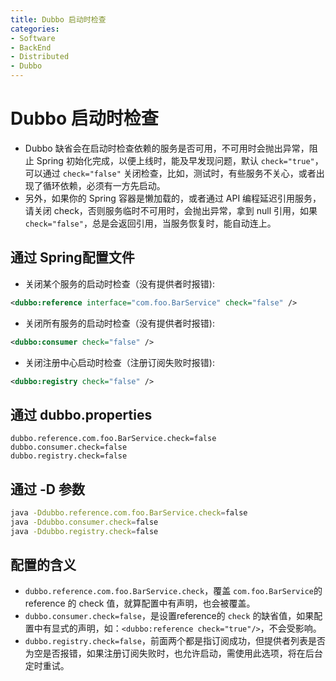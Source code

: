 ```yaml
---
title: Dubbo 启动时检查
categories:
- Software
- BackEnd
- Distributed
- Dubbo
---
```

# Dubbo 启动时检查

- Dubbo 缺省会在启动时检查依赖的服务是否可用，不可用时会抛出异常，阻止 Spring 初始化完成，以便上线时，能及早发现问题，默认 `check="true"`，可以通过 `check="false"` 关闭检查，比如，测试时，有些服务不关心，或者出现了循环依赖，必须有一方先启动。
- 另外，如果你的 Spring 容器是懒加载的，或者通过 API 编程延迟引用服务，请关闭 check，否则服务临时不可用时，会抛出异常，拿到 null 引用，如果 `check="false"`，总是会返回引用，当服务恢复时，能自动连上。

## 通过 Spring配置文件

- 关闭某个服务的启动时检查（没有提供者时报错):

```xml
<dubbo:reference interface="com.foo.BarService" check="false" />
```

- 关闭所有服务的启动时检查（没有提供者时报错):

```xml
<dubbo:consumer check="false" />
```

- 关闭注册中心启动时检查（注册订阅失败时报错):

```xml
<dubbo:registry check="false" />
```

## 通过 dubbo.properties

```fallback
dubbo.reference.com.foo.BarService.check=false
dubbo.consumer.check=false
dubbo.registry.check=false
```

## 通过 -D 参数

```sh
java -Ddubbo.reference.com.foo.BarService.check=false
java -Ddubbo.consumer.check=false
java -Ddubbo.registry.check=false
```

## 配置的含义

- `dubbo.reference.com.foo.BarService.check`，覆盖 `com.foo.BarService`的 reference 的 check 值，就算配置中有声明，也会被覆盖。
- `dubbo.consumer.check=false`，是设置reference的 `check` 的缺省值，如果配置中有显式的声明，如：`<dubbo:reference check="true"/>`，不会受影响。
- `dubbo.registry.check=false`，前面两个都是指订阅成功，但提供者列表是否为空是否报错，如果注册订阅失败时，也允许启动，需使用此选项，将在后台定时重试。